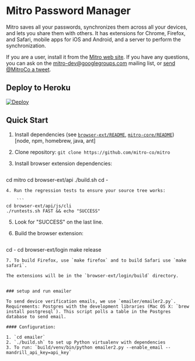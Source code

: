 # Mitro Password Manager

Mitro saves all your passwords, synchronizes them across all your devices, and lets you share them with others. It has extensions for Chrome, Firefox, and Safari, mobile apps for iOS and Android, and a server to perform the synchronization.

If you are a user, install it from the [Mitro web site](https://www.mitro.co/). If you have any questions, you can ask on the [mitro-dev@googlegroups.com](https://groups.google.com/forum/#!forum/mitro-dev) mailing list, or [send @MitroCo a tweet](https://www.twitter.com/MitroCo).

## Deploy to Heroku
[![Deploy](https://www.herokucdn.com/deploy/button.png)](https://heroku.com/deploy?template=https://github.com/shanewho/mitro/tree/heroku)


## Quick Start

1. Install dependencies (see [`browser-ext/README`](browser-ext/README.md), [`mitro-core/README`](mitro-core/README.md)) [node, npm, homebrew, java, ant]
2. Clone repository: `git clone https://github.com/mitro-co/mitro`
3. Install browser extension dependencies:

    ```
cd mitro
cd browser-ext/api
./build.sh
cd -
```
4. Run the regression tests to ensure your source tree works:

    ```
cd browser-ext/api/js/cli
./runtests.sh FAST && echo "SUCCESS"
```
5. Look for "SUCCESS" on the last line.
6. Build the browser extension:

    ```
cd -
cd browser-ext/login
make release
```
7. To build Firefox, use `make firefox` and to build Safari use `make safari`.

The extensions will be in the `browser-ext/login/build` directory.


### setup and run emailer

To send device verification emails, we use `emailer/emailer2.py`. Requirements: Postgres with the development libraries (Mac OS X: `brew install postgresql`). This script polls a table in the Postgres database to send email.

#### Configuration:

1. `cd emailer`
2. `./build.sh` to set up Python virtualenv with dependencies
3. To run: `build/venv/bin/python emailer2.py --enable_email --mandrill_api_key=api_key`
